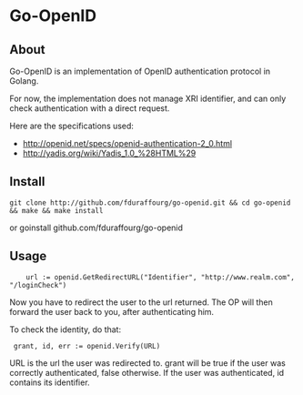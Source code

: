 Go-OpenID
=========

About
-----

Go-OpenID is an implementation of OpenID authentication protocol in Golang.

For now, the implementation does not manage XRI identifier, and can only check authentication with a direct request.

Here are the specifications used:

* http://openid.net/specs/openid-authentication-2_0.html
* http://yadis.org/wiki/Yadis_1.0_%28HTML%29

Install
-------

	git clone http://github.com/fduraffourg/go-openid.git && cd go-openid && make && make install

or
	goinstall github.com/fduraffourg/go-openid


Usage
-----

        url := openid.GetRedirectURL("Identifier", "http://www.realm.com", "/loginCheck")

Now you have to redirect the user to the url returned. The OP will then forward the user back to you, after authenticating him.

To check the identity, do that:

   	 grant, id, err := openid.Verify(URL)

URL is the url the user was redirected to.  grant will be true if the
user was correctly authenticated, false otherwise.  If the user was
authenticated, id contains its identifier.
